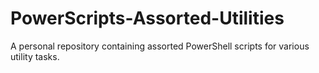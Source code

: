 # PowerScripts-Assorted-Utilities
 A personal repository containing assorted PowerShell scripts for various utility tasks.
